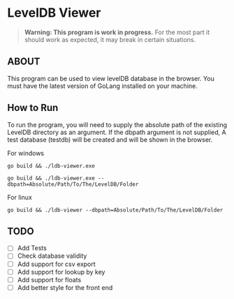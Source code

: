 # LevelDB Viewer
> **Warning: This program is work in progress.** For the most part it should work as expected, it may break in certain situations.

## ABOUT
This program can be used to view levelDB database in the browser. You must have the latest version of GoLang installed on your machine. 
   

## How to Run 
To run the program, you will need to supply the absolute path of the existing LevelDB directory as an argument. If the dbpath argument is not supplied, A test database (testdb) will be created and will be shown in the browser.
    
For windows 

 ``` go build && ./ldb-viewer.exe ```

 ``` go build && ./ldb-viewer.exe --dbpath=Absolute/Path/To/The/LevelDB/Folder ```

For linux

 ``` go build && ./ldb-viewer --dbpath=Absolute/Path/To/The/LevelDB/Folder ```



## TODO
- [ ] Add Tests
- [ ] Check database validity
- [ ] Add support for csv export
- [ ] Add support for lookup by key
- [ ] Add support for floats
- [ ] Add better style for the front end